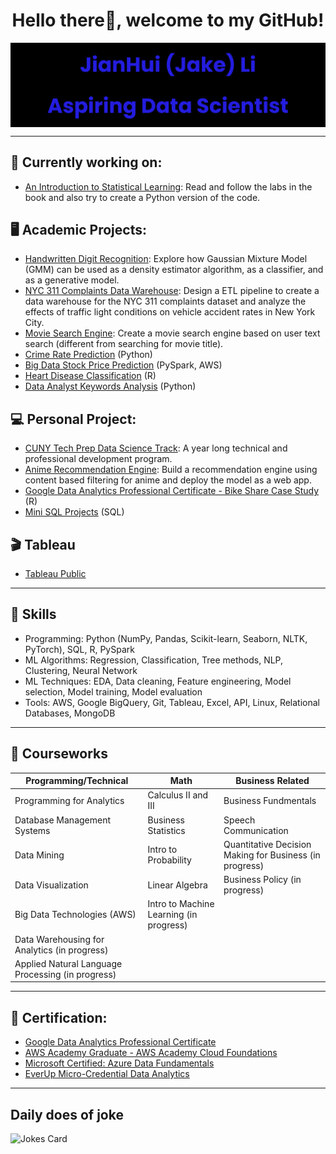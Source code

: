 <p>
  <h1 align="center">Hello there👋, welcome to my GitHub!</h1>
  <img align="center" src="imgs/name_banner.png">
</p>

---

## :mag_right: Currently working on: 
- [An Introduction to Statistical Learning](https://github.com/JakeLi2001/intro-to-statistical-learning): Read and follow the labs in the book and also try to create a Python version of the code.


## :desktop_computer:	Academic Projects:
- [Handwritten Digit Recognition](https://github.com/JakeLi2001/gmm): Explore how Gaussian Mixture Model (GMM) can be used as a density estimator algorithm, as a classifier, and as a generative model.
- [NYC 311 Complaints Data Warehouse](https://github.com/JakeLi2001/nyc-311-complaints-data-warehouse): Design a ETL pipeline to create a data warehouse for the NYC 311 complaints dataset and analyze the effects of traffic light conditions on vehicle accident rates in New York City.
- [Movie Search Engine](https://github.com/JakeLi2001/movie-search-engine): Create a movie search engine based on user text search (different from searching for movie title).
- [Crime Rate Prediction](https://github.com/Fatimajavid/PredictingCrimesintheUS) (Python)
- [Big Data Stock Price Prediction](https://github.com/JakeLi2001/big-data-stock-price-prediction) (PySpark, AWS)
- [Heart Disease Classification](https://github.com/JakeLi2001/heart-disease-classification) (R)
- [Data Analyst Keywords Analysis](https://github.com/JakeLi2001/Keywords_for_Data_Analyst) (Python)

## :computer: Personal Project:
- [CUNY Tech Prep Data Science Track](https://github.com/JakeLi2001/CTP-Data-Science-Cohort-8): A year long technical and professional development program.
- [Anime Recommendation Engine](https://github.com/JakeLi2001/anime-recommendation): Build a recommendation engine using content based filtering for anime and deploy the model as a web app.
- [Google Data Analytics Professional Certificate - Bike Share Case Study](https://github.com/JakeLi2001/Google-Data-Analytics-Professional-Certificate) (R)
- [Mini SQL Projects](https://github.com/JakeLi2001/mini-sql-projects) (SQL)

## :clapper:	Tableau
- [Tableau Public](https://public.tableau.com/app/profile/jakeli2001)

---

## :memo: Skills
- Programming: Python (NumPy, Pandas, Scikit-learn, Seaborn, NLTK, PyTorch), SQL, R, PySpark
- ML Algorithms: Regression, Classification, Tree methods, NLP, Clustering, Neural Network
- ML Techniques: EDA, Data cleaning, Feature engineering, Model selection, Model training, Model evaluation
- Tools: AWS, Google BigQuery, Git, Tableau, Excel, API, Linux, Relational Databases, MongoDB
---

## :open_book: Courseworks
| Programming/Technical | Math | Business Related |
| ---------- | ---------- | ---------- |
| Programming for Analytics | Calculus II and III | Business Fundmentals |
| Database Management Systems | Business Statistics | Speech Communication |
| Data Mining | Intro to Probability | Quantitative Decision Making for Business (in progress) | 
| Data Visualization | Linear Algebra | Business Policy (in progress) |
| Big Data Technologies (AWS) | Intro to Machine Learning (in progress) |
| Data Warehousing for Analytics (in progress) |
| Applied Natural Language Processing (in progress) |

---

## :receipt: Certification:
- [Google Data Analytics Professional Certificate](https://coursera.org/share/b0b4f195aa8028441052430500f966e3)
- [AWS Academy Graduate - AWS Academy Cloud Foundations](https://www.credly.com/badges/33df81af-c5bf-4fa9-b5f2-589fa1dd4dc4/public_url)
- [Microsoft Certified: Azure Data Fundamentals](https://www.credly.com/badges/a001f7f9-aaa5-4362-9d74-7d78afd4c8a6/public_url)
- [EverUp Micro-Credential Data Analytics](https://github.com/JakeLi2001/EverUp-Micro-Credential-Data-Analytics)

---

## Daily does of joke

<img src="https://readme-jokes.vercel.app/api?theme=solidBlue" alt="Jokes Card"/>
